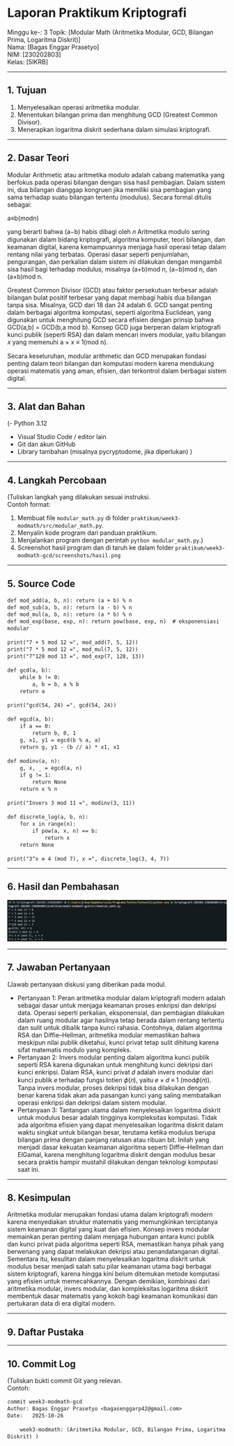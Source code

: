 # Laporan Praktikum Kriptografi
Minggu ke-: 3 
Topik: [Modular Math (Aritmetika Modular, GCD, Bilangan Prima, Logaritma Diskrit)]  
Nama: [Bagas Enggar Prasetyo]  
NIM: [230202803]  
Kelas: [5IKRB]  

---

## 1. Tujuan

1. Menyelesaikan operasi aritmetika modular.
2. Menentukan bilangan prima dan menghitung GCD (Greatest Common Divisor).
3. Menerapkan logaritma diskrit sederhana dalam simulasi kriptografi.

---

## 2. Dasar Teori

Modular Arithmetic atau aritmetika modulo adalah cabang matematika yang berfokus pada operasi bilangan dengan sisa hasil pembagian. Dalam sistem ini, dua bilangan dianggap kongruen jika memiliki sisa pembagian yang sama terhadap suatu bilangan tertentu (modulus). Secara formal ditulis sebagai:

a≡b(modn)

yang berarti bahwa (a−b) habis dibagi oleh 𝑛 Aritmetika modulo sering digunakan dalam bidang kriptografi, algoritma komputer, teori bilangan, dan keamanan digital, karena kemampuannya menjaga hasil operasi tetap dalam rentang nilai yang terbatas. Operasi dasar seperti penjumlahan, pengurangan, dan perkalian dalam sistem ini dilakukan dengan mengambil sisa hasil bagi terhadap modulus, misalnya (a+b)mod n, (a−b)mod n, dan (a×b)mod n.

Greatest Common Divisor (GCD) atau faktor persekutuan terbesar adalah bilangan bulat positif terbesar yang dapat membagi habis dua bilangan tanpa sisa. Misalnya, GCD dari 18 dan 24 adalah 6. GCD sangat penting dalam berbagai algoritma komputasi, seperti algoritma Euclidean, yang digunakan untuk menghitung GCD secara efisien dengan prinsip bahwa GCD(a,b) = GCD(b,a mod b). Konsep GCD juga berperan dalam kriptografi kunci publik (seperti RSA) dan dalam mencari invers modular, yaitu bilangan 𝑥 yang memenuhi a × x ≡ 1(mod n).

Secara keseluruhan, modular arithmetic dan GCD merupakan fondasi penting dalam teori bilangan dan komputasi modern karena mendukung operasi matematis yang aman, efisien, dan terkontrol dalam berbagai sistem digital.

---

## 3. Alat dan Bahan
(- Python 3.12 
- Visual Studio Code / editor lain  
- Git dan akun GitHub  
- Library tambahan (misalnya pycryptodome, jika diperlukan)  )

---

## 4. Langkah Percobaan
(Tuliskan langkah yang dilakukan sesuai instruksi.  
Contoh format:
1. Membuat file `modular_math.py` di folder `praktikum/week3-modmath/src/modular_math.py`.
2. Menyalin kode program dari panduan praktikum.
3. Menjalankan program dengan perintah `python modular_math.py`.)
4. Screenshot hasil program dan di taruh ke dalam folder `praktikum/week3-modmath-gcd/screenshots/hasil.png`

---

## 5. Source Code

```
def mod_add(a, b, n): return (a + b) % n
def mod_sub(a, b, n): return (a - b) % n
def mod_mul(a, b, n): return (a * b) % n
def mod_exp(base, exp, n): return pow(base, exp, n)  # eksponensiasi modular

print("7 + 5 mod 12 =", mod_add(7, 5, 12))
print("7 * 5 mod 12 =", mod_mul(7, 5, 12))
print("7^128 mod 13 =", mod_exp(7, 128, 13))

def gcd(a, b):
    while b != 0:
        a, b = b, a % b
    return a

print("gcd(54, 24) =", gcd(54, 24))

def egcd(a, b):
    if a == 0:
        return b, 0, 1
    g, x1, y1 = egcd(b % a, a)
    return g, y1 - (b // a) * x1, x1

def modinv(a, n):
    g, x, _ = egcd(a, n)
    if g != 1:
        return None
    return x % n

print("Invers 3 mod 11 =", modinv(3, 11))

def discrete_log(a, b, n):
    for x in range(n):
        if pow(a, x, n) == b:
            return x
    return None

print("3^x ≡ 4 (mod 7), x =", discrete_log(3, 4, 7))
```

---

## 6. Hasil dan Pembahasan

![Hasil Eksekusi](screenshots/hasil.png)

---

## 7. Jawaban Pertanyaan
(Jawab pertanyaan diskusi yang diberikan pada modul.  
- Pertanyaan 1: Peran aritmetika modular dalam kriptografi modern adalah sebagai dasar untuk menjaga keamanan proses enkripsi dan dekripsi data. Operasi seperti perkalian, eksponensial, dan pembagian dilakukan dalam ruang modular agar hasilnya tetap berada dalam rentang tertentu dan sulit untuk dibalik tanpa kunci rahasia. Contohnya, dalam algoritma RSA dan Diffie–Hellman, aritmetika modular memastikan bahwa meskipun nilai publik diketahui, kunci privat tetap sulit dihitung karena sifat matematis modulo yang kompleks.  
- Pertanyaan 2: Invers modular penting dalam algoritma kunci publik seperti RSA karena digunakan untuk menghitung kunci dekripsi dari kunci enkripsi. Dalam RSA, kunci privat 𝑑 adalah invers modular dari kunci publik 𝑒 terhadap fungsi totien 𝜙(𝑛), yaitu 𝑒 × 𝑑 ≡ 1 (mod𝜙(𝑛)). Tanpa invers modular, proses dekripsi tidak bisa dilakukan dengan benar karena tidak akan ada pasangan kunci yang saling membatalkan operasi enkripsi dan dekripsi dalam sistem modular.
- Pertanyaan 3: Tantangan utama dalam menyelesaikan logaritma diskrit untuk modulus besar adalah tingginya kompleksitas komputasi. Tidak ada algoritma efisien yang dapat menyelesaikan logaritma diskrit dalam waktu singkat untuk bilangan besar, terutama ketika modulus berupa bilangan prima dengan panjang ratusan atau ribuan bit. Inilah yang menjadi dasar kekuatan keamanan algoritma seperti Diffie–Hellman dan ElGamal, karena menghitung logaritma diskrit dengan modulus besar secara praktis hampir mustahil dilakukan dengan teknologi komputasi saat ini.
---

## 8. Kesimpulan
Aritmetika modular merupakan fondasi utama dalam kriptografi modern karena menyediakan struktur matematis yang memungkinkan terciptanya sistem keamanan digital yang kuat dan efisien. Konsep invers modular memainkan peran penting dalam menjaga hubungan antara kunci publik dan kunci privat pada algoritma seperti RSA, memastikan hanya pihak yang berwenang yang dapat melakukan dekripsi atau penandatanganan digital. Sementara itu, kesulitan dalam menyelesaikan logaritma diskrit untuk modulus besar menjadi salah satu pilar keamanan utama bagi berbagai sistem kriptografi, karena hingga kini belum ditemukan metode komputasi yang efisien untuk memecahkannya. Dengan demikian, kombinasi dari aritmetika modular, invers modular, dan kompleksitas logaritma diskrit membentuk dasar matematis yang kokoh bagi keamanan komunikasi dan pertukaran data di era digital modern.

---

## 9. Daftar Pustaka

---

## 10. Commit Log
(Tuliskan bukti commit Git yang relevan.  
Contoh:
```
commit week3-modmath-gcd
Author: Bagas Enggar Prasetyo <bagasenggarp42@gmail.com>
Date:   2025-10-26

    week3-modmath: (Aritmetika Modular, GCD, Bilangan Prima, Logaritma Diskrit) )
```
